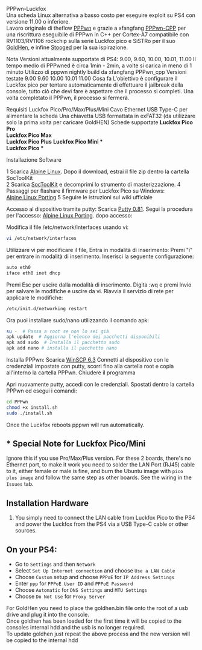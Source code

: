 PPPwn-Luckfox<br>
Una scheda Linux alternativa a basso costo per eseguire exploit su PS4 con versione 11.00 o inferiore.<br>
Lavoro originale di theflow <a href=https://github.com/TheOfficialFloW/PPPwn>PPPwn</a>
e grazie a xfangfang <a href=https://github.com/xfangfang/PPPwn_cpp>PPPwn-CPP</a> per una riscrittura eseguibile di PPPwn in C++ per Cortex-A7 compatibile con RV1103/RV1106 rockchip
sulla serie Luckfox pico e SiSTRo per il suo <a href=https://github.com/GoldHEN/GoldHEN>GoldHen</a>, e infine <a href=https://github.com/stooged/PI-Pwn>Stooged</a> per la sua ispirazione. <br>

Nota
Versioni attualmente supportate di PS4: 9.00, 9.60, 10.00, 10.01, 11.00
Il tempo medio di PPPwned è circa 1min - 2min, a volte si carica in meno di 1 minuto
Utilizzo di pppwn nightly build da xfangfang PPPwn_cpp <be>
Versioni testate
 9.00
 9.60
 10.00
 10.01
 11.00
Cosa fa
L'obiettivo è configurare il Luckfox pico per tentare automaticamente di effettuare il jailbreak della console, tutto ciò che devi fare è aspettare che il processo si completi. Una volta completato il PPPwn, il processo si fermerà. <br>

Requisiti
Luckfox Pico/Pro/Max/Plus/Mini
Cavo Ethernet
USB Type-C per alimentare la scheda
Una chiavetta USB formattata in exFAT32 (da utilizzare solo la prima volta per caricare GoldHEN)
Schede supportate
<b>Luckfox Pico Pro</b><br>
<b>Luckfox Pico Max</b><br>
<b>Luckfox Pico Plus</b><be>
<b>Luckfox Pico Mini *</b><br>
<b>Luckfox Pico *</b><br>

Installazione Software

1 Scarica <a href= https://drive.google.com/drive/folders/1sFUWjYpDDisf92q9EwP1Ia7lHgp9PaFS>Alpine Linux</a>. Dopo il download, estrai il file zip dentro la cartella SocToolKit <br>
2 Scarica <a href=https://drive.google.com/file/d/1ALo4G7rEaF1GNhUHINoYHT_RGWGddzYw>SocToolKit</a> e decomprimi lo strumento di masterizzazione.
4 Passaggi per flashare il firmware per Luckfox Pico su Windows: <br>
 <a href= https://wiki.luckfox.com/Luckfox-Pico/Luckfox-Pico-ProMax-burn-image/> Alpine Linux Porting</a>
5 Seguire le istruzioni sul wiki ufficiale

Accesso al dispositivo tramite putty:
Scarica <a href= https://www.chiark.greenend.org.uk/~sgtatham/putty/latest.html>Putty 0.81</a>.
Segui la procedura per l'accesso:
<a href= https://wiki.luckfox.com/Luckfox-Pico/Luckfox-Pico-Alpine-Linux-1/>Alpine Linux Porting</a>.
dopo accesso:

Modifica il file /etc/network/interfaces usando vi:
```sh
vi /etc/network/interfaces
```
Utilizzare vi per modificare il file,
Entra in modalità di inserimento:
Premi "i" per entrare in modalità di inserimento.
Inserisci la seguente configurazione:
```sh
auto eth0
iface eth0 inet dhcp
```   

Premi Esc per uscire dalla modalità di inserimento.
Digita :wq e premi Invio per salvare le modifiche e uscire da vi.
Riavvia il servizio di rete per applicare le modifiche:
```sh
/etc/init.d/networking restart
``` 
Ora puoi installare sudo/nano utilizzando il comando apk:
```sh
su -  # Passa a root se non lo sei già
apk update  # Aggiorna l'elenco dei pacchetti disponibili
apk add sudo  # Installa il pacchetto sudo
apk add nano # installa il pacchetto nano
``` 

Installa PPPwn:
Scarica <a href=https://winscp.net/eng/download.php>WinSCP 6.3</a>
Connetti al dispositivo con le credenziali impostate con putty, scorri fino alla cartella root e copia all'interno la cartella PPPwn.
Chiudere il programma

Apri nuovamente putty, accedi con le credenziali.
Spostati dentro la cartella PPPwn ed esegui i comandi:

```sh
cd PPPwn
chmod +x install.sh
sudo ./install.sh
``` 

Once the Luckfox reboots pppwn will run automatically.<be>

## * Special Note for Luckfox Pico/Mini
Ignore this if you use Pro/Max/Plus version. For these 2 boards, there's no Ethernet port, to make it work you need to solder the LAN Port (RJ45) cable to it, either female or male is fine, and burn the Ubuntu image with `pico plus image` and follow the same step as other boards. See the wiring in the `Issues` tab.

## Installation Hardware

1. You simply need to connect the LAN cable from Luckfox Pico to the PS4 and power the Luckfox from the PS4 via a USB Type-C cable or other sources.

## On your PS4:<br>

- Go to `Settings` and then `Network`<br>
- Select `Set Up Internet connection` and choose `Use a LAN Cable`<br>
- Choose `Custom` setup and choose `PPPoE` for `IP Address Settings`<br>
- Enter `ppp` for `PPPoE User ID` and `PPPoE Password`<br>
- Choose `Automatic` for `DNS Settings` and `MTU Settings`<br>
- Choose `Do Not Use` for `Proxy Server`<br>

For GoldHen you need to place the goldhen.bin file onto the root of a usb drive and plug it into the console.<br>
Once goldhen has been loaded for the first time it will be copied to the consoles internal hdd and the usb is no longer required.<br>
To update goldhen just repeat the above process and the new version will be copied to the internal hdd<br>

